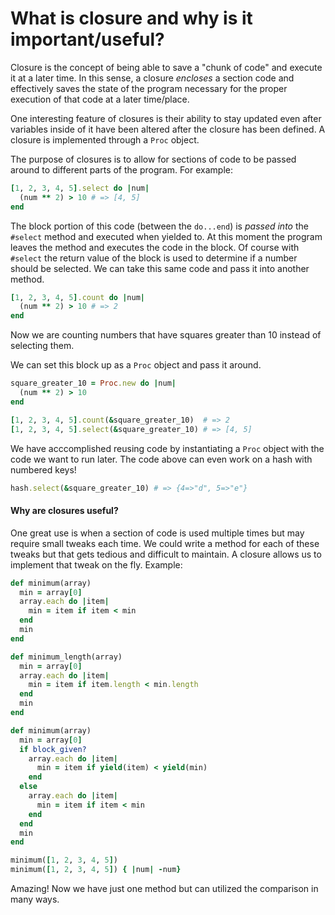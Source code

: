 # What is closure and why is it important/useful?
Closure is the concept of being able to save a "chunk of code" and execute it at a later time. In this sense, a closure _encloses_ a section code and effectively saves the state of the program necessary for the proper execution of that code at a later time/place. 

One interesting feature of closures is their ability to stay updated even after variables inside of it have been altered after the closure has been defined. A closure is implemented through a `Proc` object.

The purpose of closures is to allow for sections of code to be passed around to different parts of the program. For example:
```ruby
[1, 2, 3, 4, 5].select do |num|
  (num ** 2) > 10 # => [4, 5]
end
```
The block portion of this code (between the `do...end`) is _passed into_ the `#select` method and executed when yielded to. At this moment the program leaves the method and executes the code in the block. Of course with `#select` the return value of the block is used to determine if a number should be selected. We can take this same code and pass it into another method.
```ruby
[1, 2, 3, 4, 5].count do |num|
  (num ** 2) > 10 # => 2
end
```
Now we are counting numbers that have squares greater than 10 instead of selecting them. 

We can set this block up as a `Proc` object and pass it around.
```ruby
square_greater_10 = Proc.new do |num|
  (num ** 2) > 10
end

[1, 2, 3, 4, 5].count(&square_greater_10)  # => 2
[1, 2, 3, 4, 5].select(&square_greater_10) # => [4, 5]
```
We have acccomplished reusing code by instantiating a `Proc` object with the code we want to run later. The code above can even work on a hash with numbered keys!
```ruby
hash.select(&square_greater_10) # => {4=>"d", 5=>"e"}
```


#### Why are closures useful?
One great use is when a section of code is used multiple times but may require small tweaks each time. We could write a method for each of these tweaks but that gets tedious and difficult to maintain. A closure allows us to implement that tweak on the fly. Example:
```ruby
def minimum(array)
  min = array[0]
  array.each do |item|
    min = item if item < min
  end
  min 
end
```
```ruby
def minimum_length(array)
  min = array[0]
  array.each do |item|
    min = item if item.length < min.length
  end
  min
end
```
```ruby
def minimum(array)
  min = array[0]
  if block_given?
    array.each do |item|
      min = item if yield(item) < yield(min)
    end
  else
    array.each do |item|
      min = item if item < min
    end
  end
  min
end

minimum([1, 2, 3, 4, 5])                                                # => 1
minimum([1, 2, 3, 4, 5]) { |num| -num}                                  # => 5
```
Amazing! Now we have just one method but can utilized the comparison in many ways.
